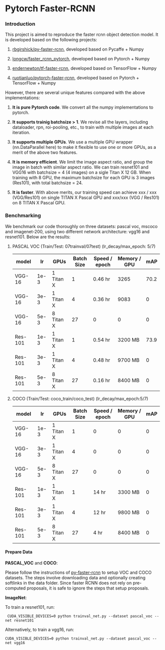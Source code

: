 # Pytorch Faster-RCNN

### Introduction

This project is aimed to reproduce the faster rcnn object detection model. It is developed based on the following projects:

1. [rbgirshick/py-faster-rcnn](https://github.com/rbgirshick/py-faster-rcnn), developed based on Pycaffe + Numpy

2. [longcw/faster_rcnn_pytorch](https://github.com/longcw/faster_rcnn_pytorch), developed based on Pytorch + Numpy

3. [endernewton/tf-faster-rcnn](https://github.com/endernewton/tf-faster-rcnn), developed based on TensorFlow + Numpy

4. [ruotianluo/pytorch-faster-rcnn](https://github.com/ruotianluo/pytorch-faster-rcnn), developed based on Pytorch + TensorFlow + Numpy

However, there are several unique features compared with the above implementations:

1) **It is pure Pytorch code**. We convert all the numpy implementations to pytorch.

2) **It supports trainig batchsize > 1**. We revise all the layers, including dataloader, rpn, roi-pooling, etc., to train with multiple images at each iteration.

3) **It supports multiple GPUs**. We use a multiple GPU wrapper (nn.DataParallel here) to make it flexible to use one or more GPUs, as a merit of the above two features.

4) **It is memory efficient**. We limit the image aspect ratio, and group the image in batch with similar aspect ratio. We can train resnet101 and VGG16 with batchsize = 4 (4 images) on a sigle Titan X 12 GB. When training with 8 GPU, the maximum batchsize for each GPU is 3 images (Res101), with total batchsize = 24. 

5) **It is faster**. With above merits, our training speed can achieve xxx / xxx (VGG/Res101) on single TITAN X Pascal GPU and xxx/xxx (VGG / Res101) on 8 TITAN X Pascal GPU.  

### Benchmarking

We benchmark our code thoroughly on three datasets: pascal voc, mscoco and imagenet-200, using two different network architecture: vgg16 and resnet101. Below are the results:

1. PASCAL VOC (Train/Test: 07trainval/07test) (lr_decay/max_epoch: 5/7)

	 model     | lr        | GPUs     | Batch Size |  Speed / epoch | Memory / GPU | mAP 
	-----------|-----------|----------|------------|-------|--------|-----
	VGG-16     | 1e-3|1 Titan X | 1           |  0.46 hr | 3265   | 70.2   
	VGG-16     | 3e-3|1 Titan X | 4          |  0.36 hr | 9083   | 0   
	VGG-16     | 5e-3|8 Titan X | 27         |  0       | 0      | 0   
	Res-101    | 1e-3|1 Titan X | 1          |  0.54 hr | 3200 MB  | 73.9   
	Res-101    | 3e-3|1 Titan X | 4          |  0.48 hr | 9700 MB  | 0   
	Res-101    | 5e-3|8 Titan X | 27         |  0.16 hr | 8400 MB  | 0   


1. COCO (Train/Test: coco_train/coco_test) (lr_decay/max_epoch:5/7)

	 model     | lr | GPUs     | Batch Size | Speed / epoch | Memory / GPU | mAP 
	-----------|-----------|----------|------------|-------|--------|-----
	VGG-16     | 1e-3 |1 Titan X | 1          |  0    | 0   | 0   
	VGG-16     | 3e-3 |1 Titan X | 4          |  0    | 0   | 0   
	VGG-16     | 5e-3 |8 Titan X | 27         |  0    | 0   | 0   
	Res-101    | 1e-3 |1 Titan X | 1          |  14 hr| 3300 MB | 0   
	Res-101    | 3e-3 |1 Titan X | 4          |  12 hr| 9800 MB | 0   
	Res-101    | 5e-3 |8 Titan X | 27         |  4 hr | 8400 MB | 0  

#### Prepare Data 
**PASCAL_VOC** and **COCO**:

Please follow the instructions of [py-faster-rcnn](https://github.com/rbgirshick/py-faster-rcnn#beyond-the-demo-installation-for-training-and-testing-models) to setup VOC and COCO datasets. The steps involve downloading data and optionally creating softlinks in the data folder. Since faster RCNN does not rely on pre-computed proposals, it is safe to ignore the steps that setup proposals.

**ImageNet**:


To train a resnet101, run:
```
 CUDA_VISIBLE_DEVICES=0 python trainval_net.py --dataset pascal_voc --net resnet101
 ```
Alternatively, to train a vgg16, run:
```
CUDA_VISIBLE_DEVICES=0 python trainval_net.py --dataset pascal_voc --net vgg16
```

